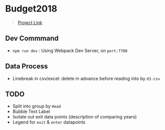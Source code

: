 # Budget2018
> [Project Link](https://roytangrb.github.io/Budget2018/)

## Dev Commmand
* `npm run dev` : Using Webpack Dev Server, on `port:7700`

## Data Process
- Linebreak in csv/excel: delete in advance before reading into by `d3.csv`

## TODO
* Split into group by `Head`
* Bubble Text Label
* Isolate out exit data points (description of comparing years)
* Legend for `exit` & `enter` datapoints